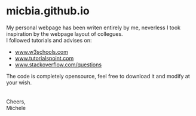 # micbia.github.io
My personal webpage has been writen entirely by me, neverless I took inspiration by the webpage layout of collegues.<br/>I followed tutorials and advises on:
  - www.w3schools.com
  - www.tutorialspoint.com
  - www.stackoverflow.com/questions
  
The code is completely opensource, feel free to download it and modify at your wish.<br/><br/><br/>
Cheers,<br/>
Michele
